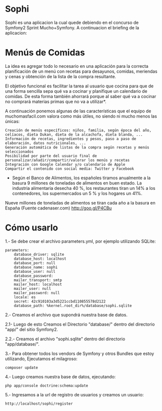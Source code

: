 Sophi
=====

Sophi es una aplicacion la cual quede debiendo en el concurso de Symfony2 Sprint Mucho+Symfony. A continuacion el briefing de la aplicacion:

Menús de Comidas
================

La idea es agregar todo lo necesario en una aplicación para la correcta planificación de un menú con recetas para desayunos, comidas, meriendas y cenas y obtención de la lista de la compra resultante.

El objetivo funcional es facilitar la tarea al usuario que cocina para que de una forma sencilla sepa qué va a cocinar y planifique un calendario de comidas. De esta forma también ahorrará porque al saber qué va a cocinar no comprará materias primas que no va a utilizar*.

A continuación ponemos algunas de las características que el equipo de muchomasfacil.com valora como más útiles, no siendo ni mucho menos las únicas:

    Creación de menús específicos: niños, familia, según época del año, celíacos, dieta Dukan, dieta de la alcachofa, dieta blanda, ...
    Información de recetas, ingredientes y pesos, paso a paso de elaboración, datos nutricionales, ...
    Generación automática de listas de la compra según recetas y menús seleccionados
    Posibilidad por parte del usuario final de personalizar/añadir/compartir/valorar los menús y recetas
    Integración con Google Calendar y/o calendario de Apple
    Compartir el contenido con social media: Twitter y Facebook

* Según el Banco de Alimentos, los españoles tiramos anualmente a la basura 9 millones de toneladas de alimentos en buen estado. La industria alimentaria desecha 40 %, los restaurantes tiran un 14% a los contenedores, los supermercados un 5 % y los hogares un 41%.

Nueve millones de toneladas de alimentos se tiran cada año a la basura en España (Fuente cadenaser.com) http://goo.gl/P4CBu

Cómo usarlo
===========

1.- Se debe crear el archivo parameters.yml, por ejemplo utilizando SQLite:

    parameters:
        database_driver: sqlite
        database_host: localhost
        database_port: null
        database_name: sophi
        database_user: null
        database_password: 
        mailer_transport: smtp
        mailer_host: localhost
        mailer_user: null
        mailer_password: null
        locale: es
        secret: 42c910103a3d5221ccbd110855578d2122
        database_path: %kernel.root_dir%/database/sophi.sqlite
        
2.- Creamos el archivo que supondrá nuestra base de datos.

2.1- Luego de esto Creamos el Directorio "database/" dentro del directorio "app/" del sitio Symfony2.

2.2.- Creamos el archivo "sophi.sqlite" dentro del directorio "app/database/".

3.- Para obtener todos los vendors de Symfony y otros Bundles que estoy utilizando, Ejecutamos el milagroso:

    composer update

4.- Luego creamos nuestra base de datos, ejecutando:

    php app/console doctrine:schema:update

5.- Ingresamos a la url de registro de usuarios y creamos un usuario:
    
    http://localhost/sophi/register
